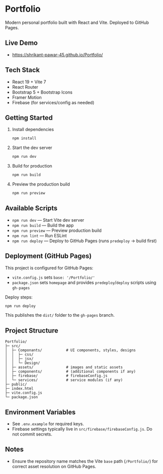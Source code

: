 # Portfolio
Modern personal portfolio built with React and Vite. Deployed to GitHub Pages.

## Live Demo
- https://shrikant-pawar-45.github.io/Portfolio/

## Tech Stack
- React 19 + Vite 7
- React Router
- Bootstrap 5 + Bootstrap Icons
- Framer Motion
- Firebase (for services/config as needed)

## Getting Started
1. Install dependencies
   ```bash
   npm install
   ```
2. Start the dev server
   ```bash
   npm run dev
   ```
3. Build for production
   ```bash
   npm run build
   ```
4. Preview the production build
   ```bash
   npm run preview
   ```

## Available Scripts
- `npm run dev` — Start Vite dev server
- `npm run build` — Build the app
- `npm run preview` — Preview production build
- `npm run lint` — Run ESLint
- `npm run deploy` — Deploy to GitHub Pages (runs `predeploy` -> build first)

## Deployment (GitHub Pages)
This project is configured for GitHub Pages:
- `vite.config.js` sets `base: '/Portfolio/'`
- `package.json` sets `homepage` and provides `predeploy`/`deploy` scripts using `gh-pages`

Deploy steps:
```bash
npm run deploy
```
This publishes the `dist/` folder to the `gh-pages` branch.

## Project Structure
```
Portfolio/
├─ src/
│  ├─ Componants/           # UI components, styles, designs
│  │  ├─ css/
│  │  ├─ jsx/
│  │  └─ Design/
│  ├─ assets/               # images and static assets
│  ├─ components/           # (additional components if any)
│  ├─ firebase/             # firebaseConfig.js
│  └─ services/             # service modules (if any)
├─ public/
├─ index.html
├─ vite.config.js
└─ package.json
```

## Environment Variables
- See `.env.example` for required keys.
- Firebase settings typically live in `src/firebase/firebaseConfig.js`. Do not commit secrets.

## Notes
- Ensure the repository name matches the Vite `base` path (`/Portfolio/`) for correct asset resolution on GitHub Pages.
